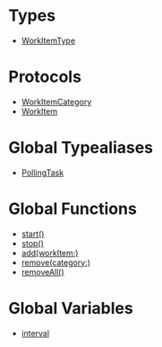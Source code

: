 # Types

  - [WorkItemType](./WorkItemType)

# Protocols

  - [WorkItemCategory](./WorkItemCategory)
  - [WorkItem](./WorkItem)

# Global Typealiases

  - [PollingTask](./PollingTask)

# Global Functions

  - [start()](./start\(\))
  - [stop()](./stop\(\))
  - [add(workItem:​)](./add\(workItem_\))
  - [remove(category:​)](./remove\(category_\))
  - [removeAll()](./removeAll\(\))

# Global Variables

  - [interval](./interval)

